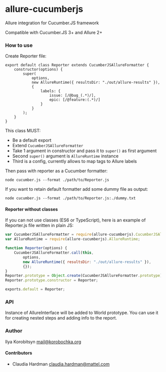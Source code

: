 # allure-cucumberjs

Allure integration for Cucumber.JS framework

Compatible with Cucumber.JS 3+ and Allure 2+

### How to use
Create Reporter file:
```ecmascript 6
export default class Reporter extends CucumberJSAllureFormatter {
	constructor(options) {
		super(
			options,
			new AllureRuntime({ resultsDir: "./out/allure-results" }),
			{
				labels: {
					issue: [/@bug_(.*)/],
					epic: [/@feature:(.*)/]
				}
			}
		);
	}
}
```
This class MUST:
* Be a default export
* Extend `CucumberJSAllureFormatter`
* Take 1 argument in constructor and pass it to `super()` as first argument
* Second `super()` argument is `AllureRuntime` instance
* Third is a config, currently allows to map tags to Allure labels

Then pass with reporter as a Cucumber formatter:
```
node cucumber.js --format ./path/to/Reporter.js
```
If you want to retain default formatter add some dummy file as output:
```
node cucumber.js --format ./path/to/Reporter.js:./dummy.txt
```

#### Reporter without classes
If you can not use classes (ES6 or TypeScript), here is an example of Reporter.js file written in plain JS:
```javascript
var CucumberJSAllureFormatter = require(allure-cucumberjs).CucumberJSAllureFormatter;
var AllureRuntime = require(allure-cucumberjs).AllureRuntime;

function Reporter(options) {
	CucumberJSAllureFormatter.call(this,
		options,
		new AllureRuntime({ resultsDir: "./out/allure-results" }),
		{});
}
Reporter.prototype = Object.create(CucumberJSAllureFormatter.prototype);
Reporter.prototype.constructor = Reporter;

exports.default = Reporter;
```

### API
Instance of AllureInterface will be added to World prototype.
You can use it for creating nested steps and adding info to the report. 

### Author

Ilya Korobitsyn <mail@korobochka.org>

#### Contributors

* Claudia Hardman <claudia.hardman@mattel.com>
